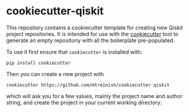 # cookiecutter-qiskit

This repository contains a cookiecutter template for creating new Qiskit
project repositories. It is intended for use with the
[cookiecutter](https://github.com/cookiecutter/cookiecutter) tool to generate
an empty repositoriy with all the boilerplate pre-populated.

To use it first ensure that `cookiecutter` is installed with:

```
pip install cookiecutter
```

Then you can create a new project with

```
cookiecutter https://github.com/mtreinish/cookiecutter-qiskit
```

which will ask you for a few values, mainly the project name and author string,
and create the project in your current working directory.
